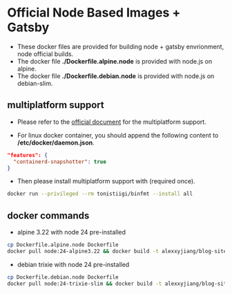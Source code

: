 # Official Node Based Images + Gatsby
* These docker files are provided for building node + gatsby envrionment, node official builds.
* The docker file **./Dockerfile.alpine.node** is provided with node.js on alpine.
* The docker file **./Dockerfile.debian.node** is provided with node.js on debian-slim.

## multiplatform support
* Please refer to the [official document](https://docs.docker.com/build/guide/multi-platform/) for the multiplatform support.

* For linux docker container, you should append the following content to **/etc/docker/daemon.json**.
```json
"features": {
  "containerd-snapshotter": true
}
```

* Then please install multiplatform support with (required once).
```sh
docker run --privileged --rm tonistiigi/binfmt --install all
```

## docker commands
* alpine 3.22 with node 24 pre-installed
```sh
cp Dockerfile.alpine.node Dockerfile
docker pull node:24-alpine3.22 && docker build -t alexxyjiang/blog-site-generator:alpine-node --build-arg uid=$(id -u) --platform linux/amd64,linux/arm64 .
```

* debian trixie with node 24 pre-installed
```sh
cp Dockerfile.debian.node Dockerfile
docker pull node:24-trixie-slim && docker build -t alexxyjiang/blog-site-generator:debian-node --build-arg uid=$(id -u) --platform linux/amd64,linux/arm64 .
```
